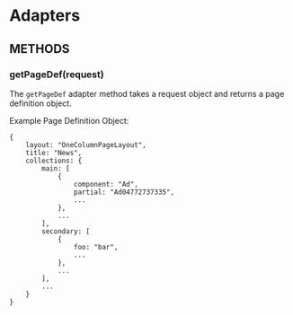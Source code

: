 # Adapters

## METHODS

### getPageDef(request)

The `getPageDef` adapter method takes a request object and returns a page
definition object.

Example Page Definition Object:

    {
        layout: "OneColumnPageLayout",
        title: "News",
        collections: {
            main: [
                {
                    component: "Ad",
                    partial: "Ad04772737335",
                    ...
                },
                ...
            ],
            secondary: [
                {
                    foo: "bar",
                    ...
                },
                ...
            ],
            ...
        }
    }

